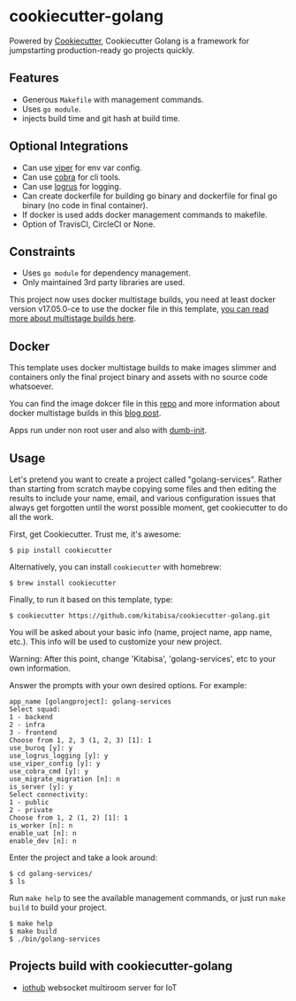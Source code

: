# cookiecutter-golang

Powered by [Cookiecutter](https://github.com/audreyr/cookiecutter), Cookiecutter Golang is a framework for jumpstarting production-ready go projects quickly.

## Features

- Generous `Makefile` with management commands.
- Uses `go module`.
- injects build time and git hash at build time.

## Optional Integrations

- Can use [viper](https://github.com/spf13/viper) for env var config.
- Can use [cobra](https://github.com/spf13/cobra) for cli tools.
- Can use [logrus](https://github.com/sirupsen/logrus) for logging.
- Can create dockerfile for building go binary and dockerfile for final go binary (no code in final container).
- If docker is used adds docker management commands to makefile.
- Option of TravisCI, CircleCI or None.

## Constraints

- Uses `go module` for dependency management.
- Only maintained 3rd party libraries are used.

This project now uses docker multistage builds, you need at least docker version v17.05.0-ce to use the docker file in this template, [you can read more about multistage builds here](https://www.critiqus.com/post/multi-stage-docker-builds/).

## Docker

This template uses docker multistage builds to make images slimmer and containers only the final project binary and assets with no source code whatsoever.

You can find the image dokcer file in this [repo](https://github.com/lacion/alpine-golang-buildimage) and more information about docker multistage builds in this [blog post](https://www.critiqus.com/post/multi-stage-docker-builds/).

Apps run under non root user and also with [dumb-init](https://github.com/Yelp/dumb-init).

## Usage

Let's pretend you want to create a project called "golang-services". Rather than starting from scratch maybe copying
some files and then editing the results to include your name, email, and various configuration issues that always
get forgotten until the worst possible moment, get cookiecutter to do all the work.

First, get Cookiecutter. Trust me, it's awesome:
```console
$ pip install cookiecutter
```

Alternatively, you can install `cookiecutter` with homebrew:
```console
$ brew install cookiecutter
```

Finally, to run it based on this template, type:
```console
$ cookiecutter https://github.com/kitabisa/cookiecutter-golang.git
```

You will be asked about your basic info (name, project name, app name, etc.). This info will be used to customize your new project.

Warning: After this point, change 'Kitabisa', 'golang-services', etc to your own information.

Answer the prompts with your own desired options. For example:
```console
app_name [golangproject]: golang-services
Select squad:
1 - backend
2 - infra
3 - frontend
Choose from 1, 2, 3 (1, 2, 3) [1]: 1
use_buroq [y]: y
use_logrus_logging [y]: y
use_viper_config [y]: y
use_cobra_cmd [y]: y
use_migrate_migration [n]: n
is_server [y]: y
Select connectivity:
1 - public
2 - private
Choose from 1, 2 (1, 2) [1]: 1
is_worker [n]: n
enable_uat [n]: n
enable_dev [n]: n
```

Enter the project and take a look around:
```console
$ cd golang-services/
$ ls
```

Run `make help` to see the available management commands, or just run `make build` to build your project.
```console
$ make help
$ make build
$ ./bin/golang-services
```

## Projects build with cookiecutter-golang

- [iothub](https://github.com/lacion/iothub) websocket multiroom server for IoT
